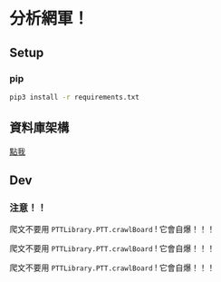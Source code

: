 # 分析網軍！

## Setup

### pip

```sh
pip3 install -r requirements.txt
```

## 資料庫架構

[點我](./Database%20structure.md)

## Dev

### 注意！！

爬文不要用 `PTTLibrary.PTT.crawlBoard` ! 它會自爆！！！

爬文不要用 `PTTLibrary.PTT.crawlBoard` ! 它會自爆！！！

爬文不要用 `PTTLibrary.PTT.crawlBoard` ! 它會自爆！！！
